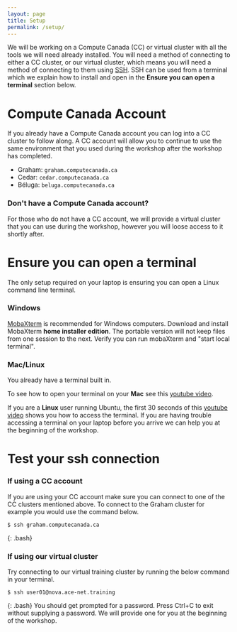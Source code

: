```yaml
---
layout: page
title: Setup
permalink: /setup/
---
```


We will be working on a Compute Canada (CC) or virtual cluster with all the tools we will need already installed. You will need a method of connecting to either a CC cluster, or our virtual cluster, which means you will need a method of connecting to them using [SSH](https://docs.computecanada.ca/wiki/SSH). SSH can be used from a terminal which we explain how to install and open in the **Ensure you can open a terminal** section below.

# Compute Canada Account
If you already have a Compute Canada account you can log into a CC cluster to follow along. A CC account will allow you to continue to use the same environment that you used during the workshop after the workshop has completed.
* Graham: `graham.computecanada.ca`
* Cedar: `cedar.computecanada.ca`
* Béluga: `beluga.computecanada.ca`

### Don't have a Compute Canada account?
For those who do not have a CC account, we will provide a virtual cluster that you can use during the workshop, however you will loose access to it shortly after.

# Ensure you can open a terminal
The only setup required on your laptop is ensuring you can open a Linux command line terminal.

### Windows
[MobaXterm](http://mobaxterm.mobatek.net/) is recommended for Windows computers. Download and install MobaXterm **home installer edition**. The portable version will not keep files from one session to the next. Verify you can run mobaXterm and "start local terminal".

### Mac/Linux
You already have a terminal built in.

To see how to open your terminal on your **Mac** see this [youtube video](https://www.youtube.com/watch?v=zw7Nd67_aFw).

If you are a **Linux** user running Ubuntu, the first 30 seconds of this [youtube video](https://www.youtube.com/watch?v=_xUvH2iRizU) shows you how to access the terminal. If you are having trouble accessing a terminal on your laptop before you arrive we can help you at the beginning of the workshop.

# Test your ssh connection

### If using a CC account
If you are using your CC account make sure you can connect to one of the CC clusters mentioned above. To connect to the Graham cluster for example you would use the command below.
~~~
$ ssh graham.computecanada.ca
~~~
{: .bash}

### If using our virtual cluster
Try connecting to our virtual training cluster by running the below command in your terminal.
~~~
$ ssh user01@nova.ace-net.training
~~~
{: .bash}
You should get prompted for a password. Press Ctrl+C to exit without supplying a password. We will provide one for you at the beginning of the workshop.
